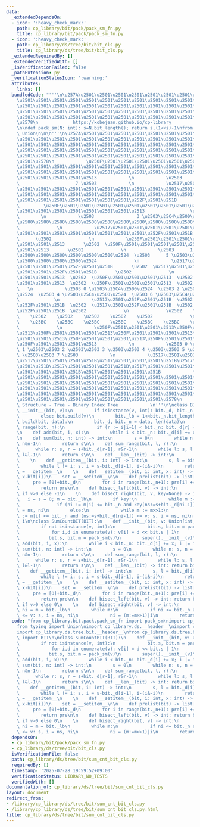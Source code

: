 ```yaml
---
data:
  _extendedDependsOn:
  - icon: ':heavy_check_mark:'
    path: cp_library/bit/pack/pack_sm_fn.py
    title: cp_library/bit/pack/pack_sm_fn.py
  - icon: ':heavy_check_mark:'
    path: cp_library/ds/tree/bit/bit_cls.py
    title: cp_library/ds/tree/bit/bit_cls.py
  _extendedRequiredBy: []
  _extendedVerifiedWith: []
  _isVerificationFailed: false
  _pathExtension: py
  _verificationStatusIcon: ':warning:'
  attributes:
    links: []
  bundledCode: "'''\n\u257A\u2501\u2501\u2501\u2501\u2501\u2501\u2501\u2501\u2501\u2501\
    \u2501\u2501\u2501\u2501\u2501\u2501\u2501\u2501\u2501\u2501\u2501\u2501\u2501\
    \u2501\u2501\u2501\u2501\u2501\u2501\u2501\u2501\u2501\u2501\u2501\u2501\u2501\
    \u2501\u2501\u2501\u2501\u2501\u2501\u2501\u2501\u2501\u2501\u2501\u2501\u2501\
    \u2501\u2501\u2501\u2501\u2501\u2501\u2501\u2501\u2501\u2501\u2501\u2501\u2501\
    \u2578\n             https://kobejean.github.io/cp-library               \n'''\n\
    \n\ndef pack_sm(N: int): s=N.bit_length(); return s,(1<<s)-1\nfrom typing import\
    \ Union\n\n\n'''\n\u257A\u2501\u2501\u2501\u2501\u2501\u2501\u2501\u2501\u2501\
    \u2501\u2501\u2501\u2501\u2501\u2501\u2501\u2501\u2501\u2501\u2501\u2501\u2501\
    \u2501\u2501\u2501\u2501\u2501\u2501\u2501\u2501\u2501\u2501\u2501\u2501\u2501\
    \u2501\u2501\u2501\u2501\u2501\u2501\u2501\u2501\u2501\u2501\u2501\u2501\u2501\
    \u2501\u2501\u2501\u2501\u2501\u2501\u2501\u2501\u2501\u2501\u2501\u2501\u2501\
    \u2501\u2578\n            \u250F\u2501\u2501\u2501\u2501\u2501\u2501\u2501\u2501\
    \u2501\u2501\u2501\u2501\u2501\u2501\u2501\u2501\u2501\u2501\u2501\u2501\u2501\
    \u2501\u2501\u2501\u2501\u2501\u2501\u2501\u2501\u2501\u2501\u2501\u2501\u2501\
    \u2501\u2501\u2501\u2501\u2513            \n            \u2503               \
    \                     7 \u2503            \n            \u2517\u2501\u2501\u2501\
    \u2501\u2501\u2501\u2501\u2501\u2501\u2501\u2501\u2501\u2501\u2501\u2501\u2501\
    \u2501\u2501\u2501\u2501\u2501\u2501\u2501\u2501\u2501\u2501\u2501\u2501\u2501\
    \u2501\u2501\u2501\u2501\u2501\u2501\u2501\u252F\u2501\u251B            \n   \
    \         \u250F\u2501\u2501\u2501\u2501\u2501\u2501\u2501\u2501\u2501\u2501\u2501\
    \u2501\u2501\u2501\u2501\u2501\u2501\u2501\u2513                 \u2502      \
    \        \n            \u2503                3 \u2503\u25C4\u2500\u2500\u2500\u2500\
    \u2500\u2500\u2500\u2500\u2500\u2500\u2500\u2500\u2500\u2500\u2500\u2500\u2524\
    \              \n            \u2517\u2501\u2501\u2501\u2501\u2501\u2501\u2501\u2501\
    \u2501\u2501\u2501\u2501\u2501\u2501\u2501\u2501\u252F\u2501\u251B           \
    \      \u2502              \n            \u250F\u2501\u2501\u2501\u2501\u2501\u2501\
    \u2501\u2501\u2513       \u2502  \u250F\u2501\u2501\u2501\u2501\u2501\u2501\u2501\
    \u2501\u2513       \u2502              \n            \u2503      1 \u2503\u25C4\
    \u2500\u2500\u2500\u2500\u2500\u2500\u2524  \u2503      5 \u2503\u25C4\u2500\u2500\
    \u2500\u2500\u2500\u2500\u2524              \n            \u2517\u2501\u2501\u2501\
    \u2501\u2501\u2501\u252F\u2501\u251B       \u2502  \u2517\u2501\u2501\u2501\u2501\
    \u2501\u2501\u252F\u2501\u251B       \u2502              \n            \u250F\u2501\
    \u2501\u2501\u2513  \u2502  \u250F\u2501\u2501\u2501\u2513  \u2502  \u250F\u2501\
    \u2501\u2501\u2513  \u2502  \u250F\u2501\u2501\u2501\u2513  \u2502           \
    \   \n            \u2503 0 \u2503\u25C4\u2500\u2524  \u2503 2 \u2503\u25C4\u2500\
    \u2524  \u2503 4 \u2503\u25C4\u2500\u2524  \u2503 6 \u2503\u25C4\u2500\u2524 \
    \             \n            \u2517\u2501\u252F\u2501\u251B  \u2502  \u2517\u2501\
    \u252F\u2501\u251B  \u2502  \u2517\u2501\u252F\u2501\u251B  \u2502  \u2517\u2501\
    \u252F\u2501\u251B  \u2502              \n              \u2502    \u2502    \u2502\
    \    \u2502    \u2502    \u2502    \u2502    \u2502              \n          \
    \    \u25BC    \u25BC    \u25BC    \u25BC    \u25BC    \u25BC    \u25BC    \u25BC\
    \              \n            \u250F\u2501\u2501\u2501\u2513\u250F\u2501\u2501\u2501\
    \u2513\u250F\u2501\u2501\u2501\u2513\u250F\u2501\u2501\u2501\u2513\u250F\u2501\
    \u2501\u2501\u2513\u250F\u2501\u2501\u2501\u2513\u250F\u2501\u2501\u2501\u2513\
    \u250F\u2501\u2501\u2501\u2513            \n            \u2503 0 \u2503\u2503\
    \ 1 \u2503\u2503 2 \u2503\u2503 3 \u2503\u2503 4 \u2503\u2503 5 \u2503\u2503 6\
    \ \u2503\u2503 7 \u2503            \n            \u2517\u2501\u2501\u2501\u251B\
    \u2517\u2501\u2501\u2501\u251B\u2517\u2501\u2501\u2501\u251B\u2517\u2501\u2501\
    \u2501\u251B\u2517\u2501\u2501\u2501\u251B\u2517\u2501\u2501\u2501\u251B\u2517\
    \u2501\u2501\u2501\u251B\u2517\u2501\u2501\u2501\u251B            \n\u257A\u2501\
    \u2501\u2501\u2501\u2501\u2501\u2501\u2501\u2501\u2501\u2501\u2501\u2501\u2501\
    \u2501\u2501\u2501\u2501\u2501\u2501\u2501\u2501\u2501\u2501\u2501\u2501\u2501\
    \u2501\u2501\u2501\u2501\u2501\u2501\u2501\u2501\u2501\u2501\u2501\u2501\u2501\
    \u2501\u2501\u2501\u2501\u2501\u2501\u2501\u2501\u2501\u2501\u2501\u2501\u2501\
    \u2501\u2501\u2501\u2501\u2501\u2501\u2501\u2501\u2501\u2578\n           Data\
    \ Structure - Tree - Binary Index Tree            \n'''\n\nclass BIT:\n    def\
    \ __init__(bit, v):\n        if isinstance(v, int): bit._d, bit._n = [0]*v, v\n\
    \        else: bit.build(v)\n        bit._lb = 1<<bit._n.bit_length()\n\n    def\
    \ build(bit, data):\n        bit._d, bit._n = data, len(data)\n        for i in\
    \ range(bit._n):\n            if (r := i|i+1) < bit._n: bit._d[r] += bit._d[i]\n\
    \n    def add(bit, i, x):\n        while i < bit._n: bit._d[i] += x; i |= i+1\n\
    \n    def sum(bit, n: int) -> int:\n        s = 0\n        while n: s, n = s+bit._d[n-1],\
    \ n&n-1\n        return s\n\n    def sum_range(bit, l, r):\n        s = 0\n  \
    \      while r: s, r = s+bit._d[r-1], r&r-1\n        while l: s, l = s-bit._d[l-1],\
    \ l&l-1\n        return s\n\n    def __len__(bit) -> int:\n        return bit._n\n\
    \    \n    def __getitem__(bit, i: int) -> int:\n        s, l = bit._d[i], i&(i+1)\n\
    \        while l != i: s, i = s-bit._d[i-1], i-(i&-i)\n        return s\n    get\
    \ = __getitem__\n    \n    def __setitem__(bit, i: int, x: int) -> None: bit.add(i,\
    \ x-bit[i])\n    set = __setitem__\n\n    def prelist(bit) -> list[int]:\n   \
    \     pre = [0]+bit._d\n        for i in range(bit._n+1): pre[i] += pre[i&i-1]\n\
    \        return pre\n\n    def bisect_left(bit, v) -> int:\n        return bit.bisect_right(v-1)\
    \ if v>0 else -1\n    \n    def bisect_right(bit, v, key=None) -> int:\n     \
    \   i = s = 0; m = bit._lb\n        if key:\n            while m := m>>1:\n  \
    \              if (ni := m|i) <= bit._n and key(ns:=s+bit._d[ni-1]) <= v: s, i\
    \ = ns, ni\n        else:\n            while m := m>>1:\n                if (ni\
    \ := m|i) <= bit._n and (ns:=s+bit._d[ni-1]) <= v: s, i = ns, ni\n        return\
    \ i\n\nclass SumCountBIT(BIT):\n    def __init__(bit, v: Union[int, list[int]]):\n\
    \        if not isinstance(v, int):\n            bit.s, bit.m = pack_sm(len(v))\n\
    \            for i,d in enumerate(v): v[i] = d << bit.s | 1\n        else:\n \
    \           bit.s, bit.m = pack_sm(v)\n        super().__init__(v)\n\n    def\
    \ add(bit, i, x):\n        while i < bit._n: bit._d[i] += x; i |= i+1\n\n    def\
    \ sum(bit, n: int) -> int:\n        s = 0\n        while n: s, n = s+bit._d[n-1],\
    \ n&n-1\n        return s\n\n    def sum_range(bit, l, r):\n        s = 0\n  \
    \      while r: s, r = s+bit._d[r-1], r&r-1\n        while l: s, l = s-bit._d[l-1],\
    \ l&l-1\n        return s\n\n    def __len__(bit) -> int: return bit.n\n    \n\
    \    def __getitem__(bit, i: int) -> int:\n        s, l = bit._d[i], i&(i+1)\n\
    \        while l != i: s, i = s-bit._d[i-1], i-(i&-i)\n        return s\n    get\
    \ = __getitem__\n    \n    def __setitem__(bit, i: int, x: int) -> None: bit.add(i,\
    \ x-bit[i])\n    set = __setitem__\n\n    def prelist(bit) -> list[int]:\n   \
    \     pre = [0]+bit._d\n        for i in range(bit._n+1): pre[i] += pre[i&i-1]\n\
    \        return pre\n\n    def bisect_left(bit, v) -> int: return bit.bisect_right(v-1)\
    \ if v>0 else 0\n    \n    def bisect_right(bit, v) -> int:\n        i = s = 0;\
    \ ni = m = bit._lb\n        while m:\n            if ni <= bit._n and (ns:=s+bit._d[ni-1])\
    \ <= v: s, i = ns, ni\n            ni = (m:=m>>1)|i\n        return i\n"
  code: "from cp_library.bit.pack.pack_sm_fn import pack_sm\nimport cp_library.__header__\n\
    from typing import Union\nimport cp_library.ds.__header__\nimport cp_library.ds.tree.__header__\n\
    import cp_library.ds.tree.bit.__header__\nfrom cp_library.ds.tree.bit.bit_cls\
    \ import BIT\n\nclass SumCountBIT(BIT):\n    def __init__(bit, v: Union[int, list[int]]):\n\
    \        if not isinstance(v, int):\n            bit.s, bit.m = pack_sm(len(v))\n\
    \            for i,d in enumerate(v): v[i] = d << bit.s | 1\n        else:\n \
    \           bit.s, bit.m = pack_sm(v)\n        super().__init__(v)\n\n    def\
    \ add(bit, i, x):\n        while i < bit._n: bit._d[i] += x; i |= i+1\n\n    def\
    \ sum(bit, n: int) -> int:\n        s = 0\n        while n: s, n = s+bit._d[n-1],\
    \ n&n-1\n        return s\n\n    def sum_range(bit, l, r):\n        s = 0\n  \
    \      while r: s, r = s+bit._d[r-1], r&r-1\n        while l: s, l = s-bit._d[l-1],\
    \ l&l-1\n        return s\n\n    def __len__(bit) -> int: return bit.n\n    \n\
    \    def __getitem__(bit, i: int) -> int:\n        s, l = bit._d[i], i&(i+1)\n\
    \        while l != i: s, i = s-bit._d[i-1], i-(i&-i)\n        return s\n    get\
    \ = __getitem__\n    \n    def __setitem__(bit, i: int, x: int) -> None: bit.add(i,\
    \ x-bit[i])\n    set = __setitem__\n\n    def prelist(bit) -> list[int]:\n   \
    \     pre = [0]+bit._d\n        for i in range(bit._n+1): pre[i] += pre[i&i-1]\n\
    \        return pre\n\n    def bisect_left(bit, v) -> int: return bit.bisect_right(v-1)\
    \ if v>0 else 0\n    \n    def bisect_right(bit, v) -> int:\n        i = s = 0;\
    \ ni = m = bit._lb\n        while m:\n            if ni <= bit._n and (ns:=s+bit._d[ni-1])\
    \ <= v: s, i = ns, ni\n            ni = (m:=m>>1)|i\n        return i"
  dependsOn:
  - cp_library/bit/pack/pack_sm_fn.py
  - cp_library/ds/tree/bit/bit_cls.py
  isVerificationFile: false
  path: cp_library/ds/tree/bit/sum_cnt_bit_cls.py
  requiredBy: []
  timestamp: '2025-07-28 19:59:52+09:00'
  verificationStatus: LIBRARY_NO_TESTS
  verifiedWith: []
documentation_of: cp_library/ds/tree/bit/sum_cnt_bit_cls.py
layout: document
redirect_from:
- /library/cp_library/ds/tree/bit/sum_cnt_bit_cls.py
- /library/cp_library/ds/tree/bit/sum_cnt_bit_cls.py.html
title: cp_library/ds/tree/bit/sum_cnt_bit_cls.py
---
```

